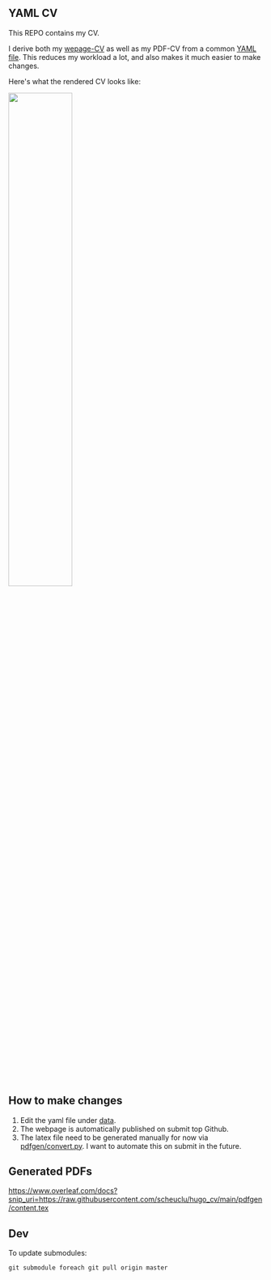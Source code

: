 ## YAML CV


This REPO contains my CV.

I derive both my [wepage-CV](scheuclu.com/hugo_cv) as well as my PDF-CV from a common [YAML file](./data).
This reduces my workload a lot, and also makes it much easier to make changes.

Here's what the rendered CV looks like:


<img src="https://awesomescreenshot.s3.amazonaws.com/image/3871678/34137765-8b72a7d1c8d91c7ad7a00f4edd5429c7.png?X-Amz-Algorithm=AWS4-HMAC-SHA256&X-Amz-Credential=AKIAJSCJQ2NM3XLFPVKA%2F20221107%2Fus-east-1%2Fs3%2Faws4_request&X-Amz-Date=20221107T122915Z&X-Amz-Expires=28800&X-Amz-SignedHeaders=host&X-Amz-Signature=eb1be90f2e560b4ab183afa72a7e6b6ab3a90a4d98bda85e28403a9f6e1bc2db" width="50%" >

## How to make changes
1. Edit the yaml file under [data](./data).
2. The webpage is automatically published on submit top Github.
3. The latex file need to be generated manually for now via [pdfgen/convert.py](pdfgen/convert.py). I want to automate this on submit in the future.

## Generated PDFs
https://www.overleaf.com/docs?snip_uri=https://raw.githubusercontent.com/scheuclu/hugo_cv/main/pdfgen/content.tex


## Dev
To update submodules:
```
git submodule foreach git pull origin master
```